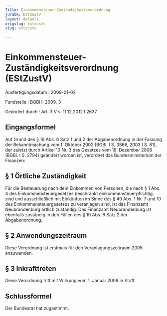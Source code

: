 ```yaml
---
Title: Einkommensteuer-Zuständigkeitsverordnung
jurabk: EStZustV
layout: default
origslug: estzustv
slug: estzustv

---
```


# Einkommensteuer-Zuständigkeitsverordnung (EStZustV)

Ausfertigungsdatum
:   2009-01-02

Fundstelle
:   BGBl I: 2009, 3

Geändert durch
:   Art. 3 V v. 11.12.2012 I 2637


## Eingangsformel

Auf Grund des § 19 Abs. 6 Satz 1 und 2 der Abgabenordnung in der Fassung der Bekanntmachung vom 1. Oktober 2002 (BGBl. I S. 3866, 2003 I S. 61), der zuletzt durch Artikel 10 Nr. 3 des Gesetzes vom 19. Dezember 2008 (BGBl. I S. 2794) geändert worden ist, verordnet das Bundesministerium der Finanzen:


## § 1 Örtliche Zuständigkeit

Für die Besteuerung nach dem Einkommen von Personen, die nach § 1 Abs. 4 des Einkommensteuergesetzes beschränkt einkommensteuerpflichtig sind und ausschließlich mit Einkünften im Sinne des § 49 Abs. 1 Nr. 7 und 10 des Einkommensteuergesetzes zu veranlagen sind, ist das Finanzamt Neubrandenburg örtlich zuständig. Das Finanzamt Neubrandenburg ist ebenfalls zuständig in den Fällen des § 19 Abs. 6 Satz 2 der Abgabenordnung.


## § 2 Anwendungszeitraum

Diese Verordnung ist erstmals für den Veranlagungszeitraum 2005 anzuwenden.


## § 3 Inkrafttreten

Diese Verordnung tritt mit Wirkung vom 1. Januar 2009 in Kraft.


## Schlussformel

Der Bundesrat hat zugestimmt.

